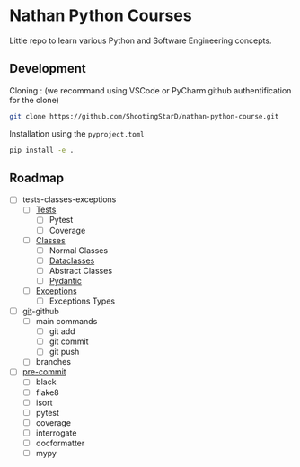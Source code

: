# Nathan Python Courses

Little repo to learn various Python and Software Engineering concepts.

## Development

Cloning : (we recommand using VSCode or PyCharm github authentification for the clone)

```bash
git clone https://github.com/ShootingStarD/nathan-python-course.git
```

Installation using the `pyproject.toml`

```bash
pip install -e .
```

## Roadmap

- [ ] tests-classes-exceptions
  - [ ] [Tests](https://www.youtube.com/watch?v=1Lfv5tUGsn8&ab_channel=Socratica)
    - [ ] Pytest
    - [ ] Coverage
  - [ ] [Classes](https://www.youtube.com/watch?v=apACNr7DC_s&ab_channel=Socratica)
    - [ ] Normal Classes
    - [ ] [Dataclasses](https://www.youtube.com/watch?v=vBH6GRJ1REM&t=12s&ab_channel=mCoding)
    - [ ] Abstract Classes
    - [ ] [Pydantic](https://www.youtube.com/watch?v=XIdQ6gO3Anc&ab_channel=pixegami)
  - [ ] [Exceptions](https://www.youtube.com/watch?v=nlCKrKGHSSk&list=PLfUcrvVntb3X42zqUw_M2FowlyGRf92-Y&index=13&t=359s&ab_channel=Socratica)
    - [ ] Exceptions Types
- [ ] [git](https://www.youtube.com/watch?v=hwP7WQkmECE&ab_channel=Fireship)-github
  - [ ] main commands
    - [ ] git add
    - [ ] git commit
    - [ ] git push
  - [ ] branches
- [ ] [pre-commit](https://www.youtube.com/watch?v=psjz6rwzMdk&t=295s&ab_channel=mCoding)
  - [ ] black
  - [ ] flake8
  - [ ] isort
  - [ ] pytest
  - [ ] coverage
  - [ ] interrogate
  - [ ] docformatter
  - [ ] mypy